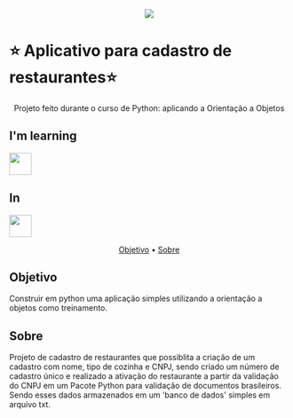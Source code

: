 <div align="center">    
<img loading="lazy" src="https://github.com/alicia-lima/SaborExpress/assets/151677921/9b2d6606-0beb-4904-bfdc-a3b8902bdf17"/> 
</div>

<h1> ⭐ Aplicativo para cadastro de restaurantes⭐</h1>

<p align="center">Projeto feito durante o curso de Python: aplicando a Orientação a Objetos</p>

## I'm learning 
<img loading="lazy" src="https://www.svgrepo.com/show/452091/python.svg" width="40" height="40"/> 

## In
<img loading="lazy" src="https://cursos.alura.com.br/assets/images/logos/logo-alura.svg" width="40" height="40"> 

<p align="center">
 <a href="#objetivo">Objetivo</a> •
 <a href="#sobre">Sobre</a>
</p>


<h2 id=objetivo> Objetivo </h2>
  
<p> Construir em python uma aplicação simples utilizando a orientação a objetos como treinamento. </p>

<h2 id=sobre> Sobre </h2>

<p> Projeto de cadastro de restaurantes que possiblita a criação de um cadastro com nome, tipo de cozinha e CNPJ, sendo criado um número de cadastro único e realizado a ativação do restaurante a partir da validação do CNPJ em um Pacote Python para validação de documentos brasileiros. Sendo esses dados armazenados em um 'banco de dados' simples em arquivo txt. </p>

